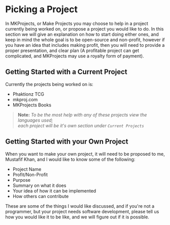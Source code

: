 # Picking a Project
In MKProjects, or Make Projects you may choose to help in a project currently being worked on, or propose a project 
you would like to do. In this section we will give an explanation on how to start doing either ones, 
and keep in mind the whole goal is to be open-source and non-profit, however if you have an idea that includes
making profit, then you will need to provide a proper presentation, and clear plan (A profitable project can get complicated, and MKProjects may use a royalty form of payment). 

## Getting Started with a Current Project 
Currently the projects being worked on is: 
- Phaktionz TCG
- mkproj.com
- MKProjects Books

> **Note:** _To be the most help with any of these projects view the languages used;_  
> _each project will be it's own section under `Current Projects`_
## Getting Started with your Own Project
When you want to make your own project, it will need to be proposed to me, Mustafif Khan, 
and I would like to know some of the following: 

- Project Name
- Profit/Non-Profit
- Purpose 
- Summary on what it does 
- Your idea of how it can be implemented 
- How others can contribute 

These are some of the things I would like discussed, and if you're not a programmer, but 
your project needs software development, please tell us how you would like it to be like, and 
we will figure out if it is possible. 